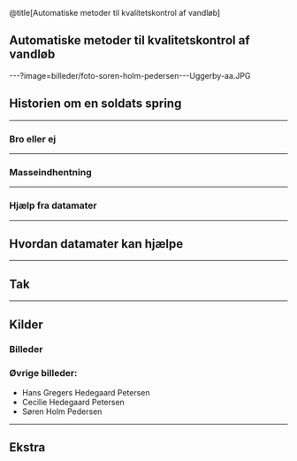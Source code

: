 @title[Automatiske metoder til kvalitetskontrol af vandløb]
## Automatiske metoder til kvalitetskontrol af vandløb


---?image=billeder/foto-soren-holm-pedersen---Uggerby-aa.JPG
<!-- Uggerby å - Fotograf: Søren Holm Pedersen, holmog.dk-->


## Historien om en soldats spring

---
<!-- Sort/hvid soldat ved å -->


### Bro eller ej

---
<!-- Sort/hvid Kampvogn og bro -->


### Masseindhentning


---
<!-- Fotogrammetri-bænk -->

### Hjælp fra datamater

---
<!-- Gammel datamat -->



<!-- SAMMENBINDING? -->



## Hvordan datamater kan hjælpe

<!--
Ensartede data
Beregninger
-->



---



## Tak



---

## Kilder

### Billeder


### Øvrige billeder:
- Hans Gregers Hedegaard Petersen
- Cecilie Hedegaard Petersen
- Søren Holm Pedersen


---

## Ekstra


